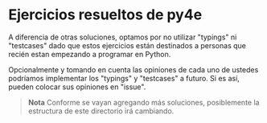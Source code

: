 # Ejercicios resueltos de py4e

A diferencia de otras soluciones, optamos por no utilizar
"typings" ni "testcases" dado que estos ejercicios están destinados
a personas que recién estan empezando a programar en Python.

Opcionalmente y tomando en cuenta las opiniones de cada uno de
ustedes podríamos implementar los "typings" y "testcases" a futuro. Si es así,
pueden colocar sus opiniones en "issue".

> **Nota** Conforme se vayan agregando más soluciones, posiblemente la estructura
de este directorio irá cambiando.